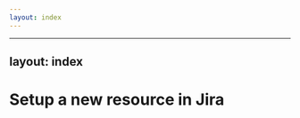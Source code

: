 ```yaml
---
layout: index
---
```



---
layout: index
---


Setup a new resource in Jira
===============================

